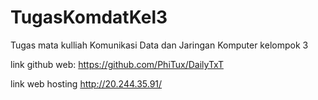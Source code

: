 # TugasKomdatKel3
Tugas mata kulliah Komunikasi Data dan Jaringan Komputer kelompok 3

link github web: https://github.com/PhiTux/DailyTxT

link web hosting http://20.244.35.91/
